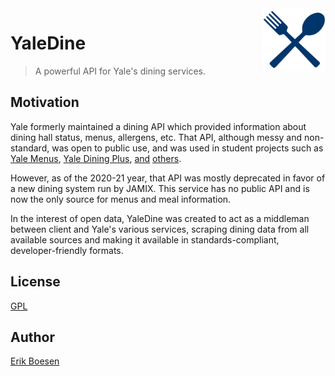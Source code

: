 <img src="app/static/images/logo.png" align="right" width=100 alt="YaleDine logo">

# YaleDine

> A powerful API for Yale's dining services.

## Motivation
Yale formerly maintained a dining API which provided information about dining hall status, menus, allergens, etc. That API, although messy and non-standard, was open to public use, and was used in student projects such as [Yale Menus](https://github.com/ErikBoesen/YaleMenus), [Yale Dining Plus](https://github.com/amalik12/dining_plus), [and](https://github.com/ErikBoesen/yaledining) [others](https://github.com/ErikBoesen/yale).

However, as of the 2020-21 year, that API was mostly deprecated in favor of a new dining system run by JAMIX. This service has no public API and is now the only source for menus and meal information.

In the interest of open data, YaleDine was created to act as a middleman between client and Yale's various services, scraping dining data from all available sources and making it available in standards-compliant, developer-friendly formats.

## License
[GPL](LICENSE)

## Author
[Erik Boesen](https://github.com/ErikBoesen)

